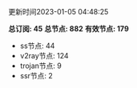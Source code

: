 更新时间2023-01-05 04:48:25

**总订阅: 45**
**总节点: 882**
**有效节点: 179**
- ss节点: 44
- v2ray节点: 124
- trojan节点: 9
- ssr节点: 2
